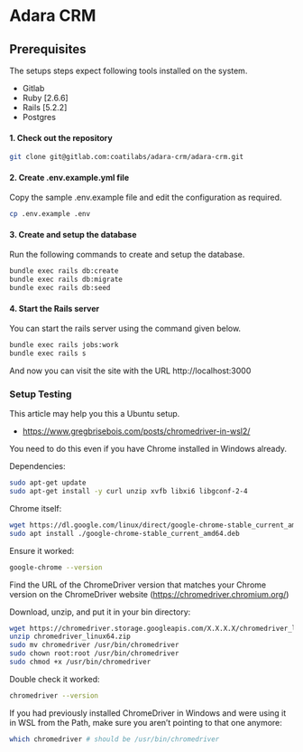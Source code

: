# Adara CRM

## Prerequisites

The setups steps expect following tools installed on the system.

- Gitlab
- Ruby [2.6.6]
- Rails [5.2.2]
- Postgres

#### 1. Check out the repository

```bash
git clone git@gitlab.com:coatilabs/adara-crm/adara-crm.git
```

#### 2. Create .env.example.yml file

Copy the sample .env.example file and edit the configuration as required.

```bash
cp .env.example .env
```

#### 3. Create and setup the database

Run the following commands to create and setup the database.

```bash
bundle exec rails db:create
bundle exec rails db:migrate
bundle exec rails db:seed
```

#### 4. Start the Rails server

You can start the rails server using the command given below.

```bash
bundle exec rails jobs:work
bundle exec rails s
```

And now you can visit the site with the URL http://localhost:3000


### Setup Testing

This article may help you this a Ubuntu setup.
- https://www.gregbrisebois.com/posts/chromedriver-in-wsl2/

You need to do this even if you have Chrome installed in Windows already.

Dependencies:
```bash
sudo apt-get update
sudo apt-get install -y curl unzip xvfb libxi6 libgconf-2-4
```

Chrome itself:
```bash
wget https://dl.google.com/linux/direct/google-chrome-stable_current_amd64.deb
sudo apt install ./google-chrome-stable_current_amd64.deb
```

Ensure it worked:
```bash
google-chrome --version
```

Find the URL of the ChromeDriver version that matches your Chrome version on the ChromeDriver website (https://chromedriver.chromium.org/)

Download, unzip, and put it in your bin directory:
```bash
wget https://chromedriver.storage.googleapis.com/X.X.X.X/chromedriver_linux64.zip
unzip chromedriver_linux64.zip
sudo mv chromedriver /usr/bin/chromedriver
sudo chown root:root /usr/bin/chromedriver
sudo chmod +x /usr/bin/chromedriver
```

Double check it worked:
```bash
chromedriver --version
```

If you had previously installed ChromeDriver in Windows and were using it in WSL from the Path, make sure you aren’t pointing to that one anymore:
```bash
which chromedriver # should be /usr/bin/chromedriver
```
